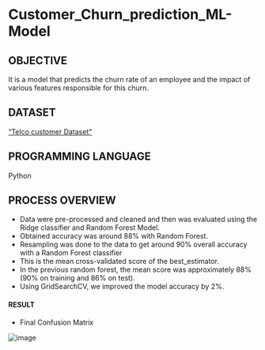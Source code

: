 # Customer_Churn_prediction_ML-Model
## OBJECTIVE
It is a model that predicts the churn rate of an employee and the impact of various features responsible for this churn. 
## DATASET
 [“Telco customer Dataset"](https://github.com/piyushthakur16/Customer_Churn_prediction_ML-Model/blob/main/Telco-Customer-Churn%20Dataset.csv)
 

##  PROGRAMMING LANGUAGE
Python 
 
 
## PROCESS OVERVIEW
- Data were pre-processed and cleaned and then was evaluated using the Ridge classifier and Random Forest Model.
- Obtained accuracy was around 88% with Random Forest.
- Resampling was done to the data to get around 90%  overall accuracy with a Random Forest classifier
- This is the mean cross-validated score of the best_estimator.
- In the previous random forest, the mean score was approximately 88% (90% on training and 86% on test). 
- Using GridSearchCV, we improved the model accuracy by 2%.
#### RESULT
- Final Confusion Matrix

![image](https://user-images.githubusercontent.com/70859543/148335333-afeb0fc4-4144-40ae-84f7-1d1b480abe8f.png)




